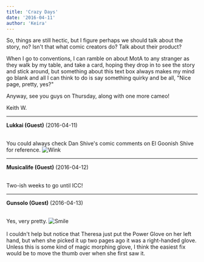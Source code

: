```yaml
---
title: 'Crazy Days'
date: '2016-04-11'
author: 'Keira'
---
```


<p>So, things are still hectic, but I figure perhaps we should talk about the story, no? Isn't that what comic creators do? Talk about their product? </p><p>When I go to conventions, I can ramble on about MotA to any stranger as they walk by my table, and take a card, hoping they drop in to see the story and stick around, but something about this text box always makes my mind go blank and all I can think to do is say something quirky and be all, "Nice page, pretty, yes?"</p><p>Anyway, see you guys on Thursday, along with one more cameo!</p><p>Keith W.</p>

---
**Lukkai (Guest)** (2016-04-11)

<br> You could always check Dan Shive's comic comments on El Goonish Shive for reference. <img src="/smilies/wink1.gif" alt="Wink" border="0"> <br>

---
**Musicalife (Guest)** (2016-04-12)

<br> Two-ish weeks to go until ICC!

---
**Gunsolo (Guest)** (2016-04-13)

<br> Yes, very pretty. <img src="/smilies/smile.gif" alt="Smile" border="0"><br><br>I couldn't help but notice that Theresa just put the Power Glove on her left hand, but when she picked it up two pages ago it was a right-handed glove. Unless this is some kind of magic morphing glove, I think the easiest fix would be to move the thumb over when she first saw it.<br>

